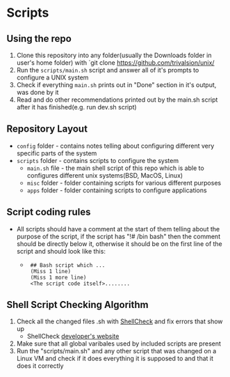 # Scripts
## Using the repo
1. Clone this repository into any folder(usually the Downloads folder in user's home folder) with `git clone https://github.com/trivalsion/unix/
2. Run the `scripts/main.sh` script and answer all of it's prompts to configure a UNIX system
3. Check if everything `main.sh` prints out in "Done" section in it's output, was done by it
4. Read and do other recommendations printed out by the main.sh script after it has finished(e.g. run dev.sh script)


## Repository Layout
* `config` folder - contains notes telling about configuring different very specific parts of the system
* `scripts` folder - contains scripts to configure the system
  * `main.sh` file - the main shell script of this repo which is able to configures different unix systems(BSD, MacOS, Linux)
  * `misc` folder - folder containing scripts for various different purposes
  * `apps` folder - folder containing scripts to configure applications


## Script coding rules
* All scripts should have a comment at the start of them telling about the purpose of the script, if the script has "!# /bin bash" then the comment should be directly below it, otherwise it should be on the first line of the script and should look like this:
	 * ```
	 	## Bash script which ...
		(Miss 1 line)
		(Miss 1 more line)
	 	<The script code itself>........
	    ```


## Shell Script Checking Algorithm
1. Check all the changed files .sh with [ShellCheck](https://www.shellcheck.net/) and fix errors that show up
	* ShellCheck [developer's website](https://github.com/koalaman/shellcheck)
2. Make sure that all global varibales used by included scripts are present
3. Run the "scripts/main.sh" and any other script that was changed on a Linux VM and check if it does everything it is supposed to and that it does it correctly
